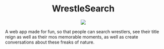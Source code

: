  <h1 align="center">WrestleSearch</h1>

<!-- ![Image]([http://url/a.png](https://media4.giphy.com/media/kRWFIgO75okHm/giphy.gif?cid=ecf05e47dplry3wazonjzegm11h8n0ldf5x8zwth2ha5cmez&rid=giphy.gif&ct=g)) -->
<!-- ![Alt Text](https://media4.giphy.com/media/kRWFIgO75okHm/giphy.gif) -->

<p align="center">
  <img src="https://media4.giphy.com/media/kRWFIgO75okHm/giphy.gif"/>
</p>

<p>
  A web app made for fun, so that people can search wrestlers, see their title reign as well as their mos memorable moments, as well as create conversations about these freaks of nature.
</p>
